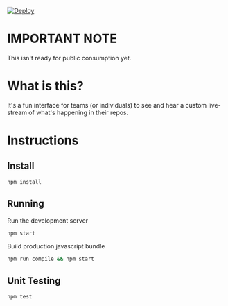 [![Deploy](https://www.herokucdn.com/deploy/button.svg)](https://heroku.com/deploy)

# IMPORTANT NOTE

This isn't ready for public consumption yet.

# What is this?

It's a fun interface for teams (or individuals) to see and hear a custom live-stream of what's happening in their repos.

# Instructions

## Install

```bash
npm install
```

## Running

Run the development server

```bash
npm start
```

Build production javascript bundle

```bash
npm run compile && npm start
```

## Unit Testing

```bash
npm test
```

